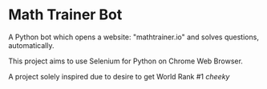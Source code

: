 # Math Trainer Bot
A Python bot which opens a website: "mathtrainer.io" and solves questions, automatically.

This project aims to use Selenium for Python on Chrome Web Browser.

A project solely inspired due to desire to get World Rank #1 *cheeky*
